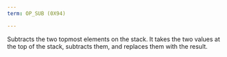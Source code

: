 ```yaml
---
term: OP_SUB (0X94)

---
```

Subtracts the two topmost elements on the stack. It takes the two values at the top of the stack, subtracts them, and replaces them with the result.